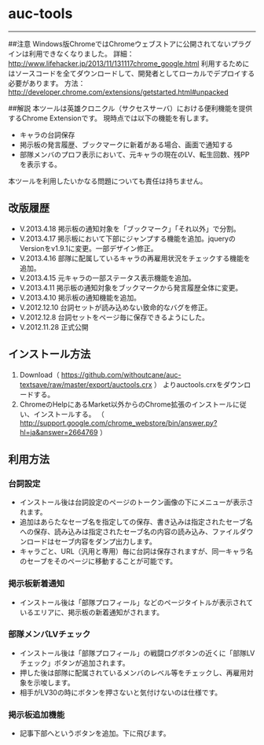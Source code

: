 # auc-tools
-----------
##注意
Windows版ChromeではChromeウェブストアに公開されてないプラグインは利用できなくなりました。
詳細：http://www.lifehacker.jp/2013/11/131117chrome_google.html
利用するためにはソースコードを全てダウンロードして、開発者としてローカルでデプロイする必要があります。
方法：http://developer.chrome.com/extensions/getstarted.html#unpacked

##解説
本ツールは英雄クロニクル（サクセスサーバ）における便利機能を提供するChrome Extensionです。
現時点では以下の機能を有します。

- キャラの台詞保存
- 掲示板の発言履歴、ブックマークに新着がある場合、画面で通知する
- 部隊メンバのプロフ表示において、元キャラの現在のLV、転生回数、残PPを表示する。

本ツールを利用したいかなる問題についても責任は持ちません。

## 改版履歴
- V.2013.4.18 掲示板の通知対象を「ブックマーク」「それ以外」で分割。
- V.2013.4.17 掲示板において下部にジャンプする機能を追加。jqueryのVersionをv1.9.1に変更。一部デザイン修正。
- V.2013.4.16 部隊に配属しているキャラの再雇用状況をチェックする機能を追加。
- V.2013.4.15 元キャラの一部ステータス表示機能を追加。
- V.2013.4.11 掲示板の通知対象をブックマークから発言履歴全体に変更。
- V.2013.4.10 掲示板の通知機能を追加。
- V.2012.12.10 台詞セットが読み込めない致命的なバグを修正。
- V.2012.12.8 台詞セットをページ毎に保存できるようにした。
- V.2012.11.28 正式公開

## インストール方法
1. Download（ https://github.com/withoutcane/auc-textsave/raw/master/export/auctools.crx ） よりauctools.crxをダウンロードする。
2. ChromeのHelpにあるMarket以外からのChrome拡張のインストールに従い、インストールする。
（ http://support.google.com/chrome_webstore/bin/answer.py?hl=ja&answer=2664769 ）


## 利用方法
### 台詞設定
- インストール後は台詞設定のページのトークン画像の下にメニューが表示されます。
- 追加はあらたなセーブ名を指定しての保存、書き込みは指定されたセーブ名への保存、読み込みは指定されたセーブ名の内容の読み込み、ファイルダウンロードはセーブ内容をダンプ出力します。
- キャラごと、URL（汎用と専用）毎に台詞は保存されますが、同一キャラ名のセーブをそのページに移動することが可能です。

### 掲示板新着通知
- インストール後は「部隊プロフィール」などのページタイトルが表示されているエリアに、掲示板の新着通知がされます。

### 部隊メンバLVチェック
- インストール後は「部隊プロフィール」の戦闘ログボタンの近くに「部隊LVチェック」ボタンが追加されます。
- 押した後は部隊に配属されているメンバのレベル等をチェックし、再雇用対象を示唆します。
- 相手がLV30の時にボタンを押さないと気付けないのは仕様です。

### 掲示板追加機能
- 記事下部へというボタンを追加。下に飛びます。
